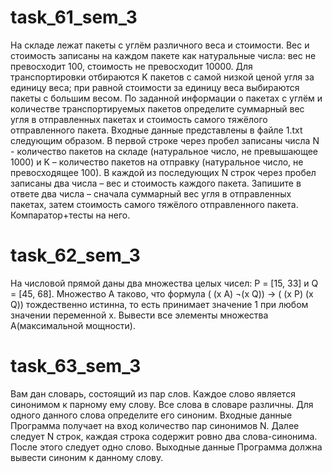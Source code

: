 # task_61_sem_3
На складе лежат пакеты с углём различного веса и стоимости. Вес и стоимость записаны на каждом пакете как натуральные числа: вес не превосходит 100, стоимость не превосходит 10000. Для транспортировки отбираются K пакетов с самой низкой ценой угля за единицу веса; при равной стоимости за единицу веса выбираются пакеты с большим весом. По заданной информации о пакетах с углём и количестве транспортируемых пакетов определите суммарный вес угля в отправленных пакетах и стоимость самого тяжёлого отправленного пакета.
Входные данные представлены в файле 1.txt следующим образом. В первой строке через пробел записаны числа N - количество пакетов на складе (натуральное число, не превышающее 1000) и K –  количество пакетов на отправку (натуральное число, не превосходящее 100). В каждой из последующих N строк через пробел записаны два числа – вес и стоимость каждого пакета.
Запишите в ответе два числа – сначала суммарный вес угля в отправленных пакетах, затем стоимость самого тяжёлого отправленного пакета.
Компаратор+тесты на него.
# task_62_sem_3
На числовой прямой даны два множества целых чисел: P = [15, 33] и Q = [45, 68]. Множество A таково, что формула
 ( (x  A) ¬(x Q)) → ( (x P) (x  Q)) 
тождественно истинна, то есть принимает значение 1 при любом значении переменной х. Вывести все элементы множества А(максимальной мощности).
# task_63_sem_3
Вам дан словарь, состоящий из пар слов. Каждое слово является синонимом к парному ему слову. Все слова в словаре различны. Для одного данного слова определите его синоним.
Входные данные
Программа получает на вход количество пар синонимов N. Далее следует N строк, каждая строка содержит ровно два слова-синонима. После этого следует одно слово.
Выходные данные
Программа должна вывести синоним к данному слову.
